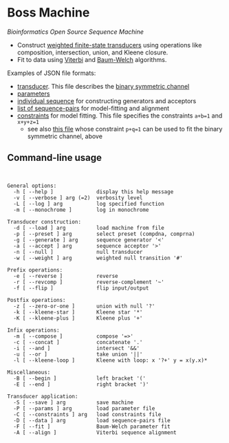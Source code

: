 # Boss Machine
*Bioinformatics Open Source Sequence Machine*

- Construct [weighted finite-state transducers](https://en.wikipedia.org/wiki/Finite-state_transducer) using operations like composition, intersection, union, and Kleene closure.
- Fit to data using [Viterbi](https://en.wikipedia.org/wiki/Viterbi_algorithm) and [Baum-Welch](https://en.wikipedia.org/wiki/Baum%E2%80%93Welch_algorithm) algorithms.

Examples of JSON file formats:

- [transducer](https://github.com/ihh/bossmachine/blob/master/t/machine/bitnoise.json). This file describes the [binary symmetric channel](https://en.wikipedia.org/wiki/Binary_symmetric_channel)
- [parameters](https://github.com/ihh/bossmachine/blob/master/t/io/params.json)
- [individual sequence](https://github.com/ihh/bossmachine/blob/master/t/io/seqAGC.json) for constructing generators and acceptors
- [list of sequence-pairs](https://github.com/ihh/bossmachine/blob/master/t/io/seqpairlist.json) for model-fitting and alignment
- [constraints](https://github.com/ihh/bossmachine/blob/master/t/io/constraints.json) for model fitting. This file specifies the constraints `a+b=1` and `x+y+z=1`
	- see also [this file](https://github.com/ihh/bossmachine/blob/master/t/io/pqcons.json) whose constraint `p+q=1` can be used to fit the binary symmetric channel, above

## Command-line usage

<pre><code>

General options:
  -h [ --help ]              display this help message
  -v [ --verbose ] arg (=2)  verbosity level
  -L [ --log ] arg           log specified function
  -m [ --monochrome ]        log in monochrome

Transducer construction:
  -d [ --load ] arg          load machine from file
  -p [ --preset ] arg        select preset (compdna, comprna)
  -g [ --generate ] arg      sequence generator '&lt;'
  -a [ --accept ] arg        sequence acceptor '&gt;'
  -n [ --null ]              null transducer
  -w [ --weight ] arg        weighted null transition '#'

Prefix operations:
  -e [ --reverse ]           reverse
  -r [ --revcomp ]           reverse-complement '~'
  -f [ --flip ]              flip input/output

Postfix operations:
  -z [ --zero-or-one ]       union with null '?'
  -k [ --kleene-star ]       Kleene star '*'
  -K [ --kleene-plus ]       Kleene plus '+'

Infix operations:
  -m [ --compose ]           compose '=&gt;'
  -c [ --concat ]            concatenate '.'
  -i [ --and ]               intersect '&&'
  -u [ --or ]                take union '||'
  -l [ --kleene-loop ]       Kleene with loop: x '?+' y = x(y.x)*

Miscellaneous:
  -B [ --begin ]             left bracket '('
  -E [ --end ]               right bracket ')'

Transducer application:
  -S [ --save ] arg          save machine
  -P [ --params ] arg        load parameter file
  -C [ --constraints ] arg   load constraints file
  -D [ --data ] arg          load sequence-pairs file
  -F [ --fit ]               Baum-Welch parameter fit
  -A [ --align ]             Viterbi sequence alignment

</code></pre>
